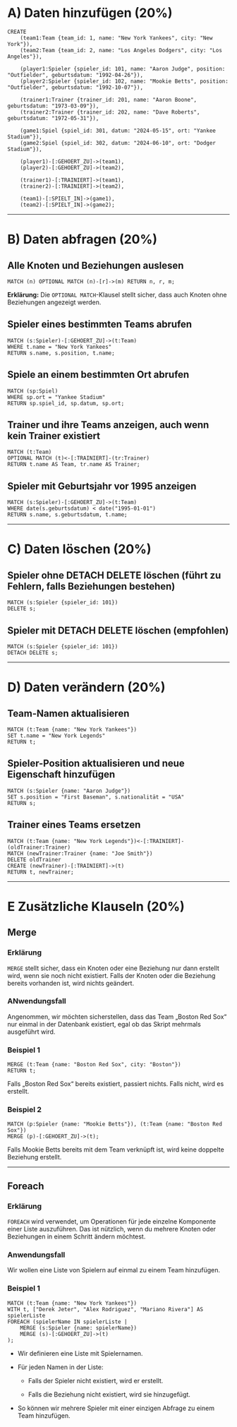 # A) Daten hinzufügen (20%)

```
CREATE
    (team1:Team {team_id: 1, name: "New York Yankees", city: "New York"}),
    (team2:Team {team_id: 2, name: "Los Angeles Dodgers", city: "Los Angeles"}),

    (player1:Spieler {spieler_id: 101, name: "Aaron Judge", position: "Outfielder", geburtsdatum: "1992-04-26"}),
    (player2:Spieler {spieler_id: 102, name: "Mookie Betts", position: "Outfielder", geburtsdatum: "1992-10-07"}),

    (trainer1:Trainer {trainer_id: 201, name: "Aaron Boone", geburtsdatum: "1973-03-09"}),
    (trainer2:Trainer {trainer_id: 202, name: "Dave Roberts", geburtsdatum: "1972-05-31"}),

    (game1:Spiel {spiel_id: 301, datum: "2024-05-15", ort: "Yankee Stadium"}),
    (game2:Spiel {spiel_id: 302, datum: "2024-06-10", ort: "Dodger Stadium"}),

    (player1)-[:GEHOERT_ZU]->(team1),
    (player2)-[:GEHOERT_ZU]->(team2),

    (trainer1)-[:TRAINIERT]->(team1),
    (trainer2)-[:TRAINIERT]->(team2),

    (team1)-[:SPIELT_IN]->(game1),
    (team2)-[:SPIELT_IN]->(game2);
```

---

# B) Daten abfragen (20%)


## Alle Knoten und Beziehungen auslesen
```
MATCH (n) OPTIONAL MATCH (n)-[r]->(m) RETURN n, r, m;
```
**Erklärung:** Die `OPTIONAL MATCH`-Klausel stellt sicher, dass auch Knoten ohne Beziehungen angezeigt werden.

## Spieler eines bestimmten Teams abrufen
```
MATCH (s:Spieler)-[:GEHOERT_ZU]->(t:Team)
WHERE t.name = "New York Yankees"
RETURN s.name, s.position, t.name;
```

## Spiele an einem bestimmten Ort abrufen
```
MATCH (sp:Spiel)
WHERE sp.ort = "Yankee Stadium"
RETURN sp.spiel_id, sp.datum, sp.ort;
```

## Trainer und ihre Teams anzeigen, auch wenn kein Trainer existiert
```
MATCH (t:Team)
OPTIONAL MATCH (t)<-[:TRAINIERT]-(tr:Trainer)
RETURN t.name AS Team, tr.name AS Trainer;
```

## Spieler mit Geburtsjahr vor 1995 anzeigen
```
MATCH (s:Spieler)-[:GEHOERT_ZU]->(t:Team)
WHERE date(s.geburtsdatum) < date("1995-01-01")
RETURN s.name, s.geburtsdatum, t.name;
```

---

# C) Daten löschen (20%)

## Spieler ohne DETACH DELETE löschen (führt zu Fehlern, falls Beziehungen bestehen)
```
MATCH (s:Spieler {spieler_id: 101})
DELETE s;
```

## Spieler mit DETACH DELETE löschen (empfohlen)
```
MATCH (s:Spieler {spieler_id: 101})
DETACH DELETE s;
```

---

# D) Daten verändern (20%)

## Team-Namen aktualisieren
```
MATCH (t:Team {name: "New York Yankees"})
SET t.name = "New York Legends"
RETURN t;
```

## Spieler-Position aktualisieren und neue Eigenschaft hinzufügen
```
MATCH (s:Spieler {name: "Aaron Judge"})
SET s.position = "First Baseman", s.nationalität = "USA"
RETURN s;
```

## Trainer eines Teams ersetzen
```
MATCH (t:Team {name: "New York Legends"})<-[:TRAINIERT]-(oldTrainer:Trainer)
MATCH (newTrainer:Trainer {name: "Joe Smith"})
DELETE oldTrainer
CREATE (newTrainer)-[:TRAINIERT]->(t)
RETURN t, newTrainer;
```
---
# E Zusätzliche Klauseln (20%)
## Merge
### Erklärung
``MERGE`` stellt sicher, dass ein Knoten oder eine Beziehung nur dann erstellt wird, wenn sie noch nicht existiert. Falls der Knoten oder die Beziehung bereits vorhanden ist, wird nichts geändert.
### ANwendungsfall
Angenommen, wir möchten sicherstellen, dass das Team „Boston Red Sox“ nur einmal in der Datenbank existiert, egal ob das Skript mehrmals ausgeführt wird.
### Beispiel 1

```
MERGE (t:Team {name: "Boston Red Sox", city: "Boston"})
RETURN t;
```
Falls „Boston Red Sox“ bereits existiert, passiert nichts. Falls nicht, wird es erstellt.

### Beispiel 2
```
MATCH (p:Spieler {name: "Mookie Betts"}), (t:Team {name: "Boston Red Sox"})
MERGE (p)-[:GEHOERT_ZU]->(t);
```
Falls Mookie Betts bereits mit dem Team verknüpft ist, wird keine doppelte Beziehung erstellt.

---

## Foreach
### Erklärung
``FOREACH`` wird verwendet, um Operationen für jede einzelne Komponente einer Liste auszuführen. Das ist nützlich, wenn du mehrere Knoten oder Beziehungen in einem Schritt ändern möchtest.
### Anwendungsfall
Wir wollen eine Liste von Spielern auf einmal zu einem Team hinzufügen.

### Beispiel 1

```
MATCH (t:Team {name: "New York Yankees"})  
WITH t, ["Derek Jeter", "Alex Rodriguez", "Mariano Rivera"] AS spielerListe  
FOREACH (spielerName IN spielerListe |  
    MERGE (s:Spieler {name: spielerName})  
    MERGE (s)-[:GEHOERT_ZU]->(t)  
);
```
- Wir definieren eine Liste mit Spielernamen.

- Für jeden Namen in der Liste:

    - Falls der Spieler nicht existiert, wird er erstellt.

    - Falls die Beziehung nicht existiert, wird sie hinzugefügt.

- So können wir mehrere Spieler mit einer einzigen Abfrage zu einem Team hinzufügen.
